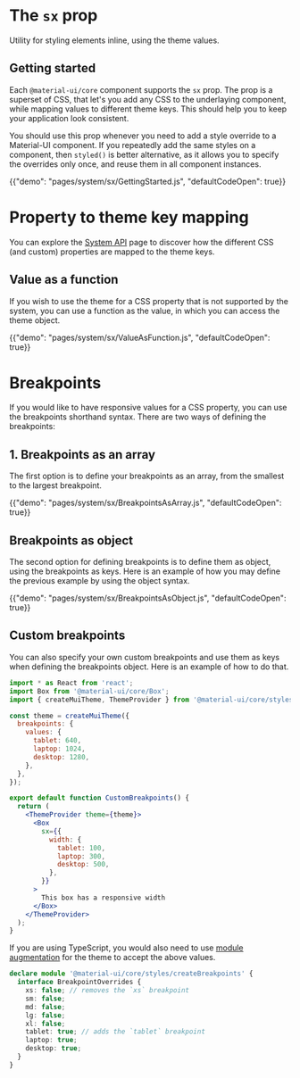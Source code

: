 # The `sx` prop

<p class="description">Utility for styling elements inline, using the theme values.</p>

## Getting started

Each `@material-ui/core` component supports the `sx` prop. The prop is a superset of CSS, that let's you add any CSS to the underlaying component, while mapping values to different theme keys. This should help you to keep your application look consistent.

You should use this prop whenever you need to add a style override to a Material-UI component. If you repeatedly add the same styles on a component, then `styled()` is better alternative, as it allows you to specify the overrides only once, and reuse them in all component instances.

{{"demo": "pages/system/sx/GettingStarted.js", "defaultCodeOpen": true}}

# Property to theme key mapping

You can explore the [System API](/system/api/) page to discover how the different CSS (and custom) properties are mapped to the theme keys.

## Value as a function

If you wish to use the theme for a CSS property that is not supported by the system, you can use a function as the value, in which you can  access the theme object.

{{"demo": "pages/system/sx/ValueAsFunction.js", "defaultCodeOpen": true}}

# Breakpoints

If you would like to have responsive values for a CSS property, you can use the breakpoints shorthand syntax. There are two ways of defining the breakpoints:

## 1. Breakpoints as an array

The first option is to define your breakpoints as an array, from the smallest to the largest breakpoint.

{{"demo": "pages/system/sx/BreakpointsAsArray.js", "defaultCodeOpen": true}}

## Breakpoints as object

The second option for defining breakpoints is to define them as object, using the breakpoints as keys. Here is an example of how you may define the previous example by using the object syntax.

{{"demo": "pages/system/sx/BreakpointsAsObject.js", "defaultCodeOpen": true}}

## Custom breakpoints

You can also specify your own custom breakpoints and use them as keys when defining the breakpoints object. Here is an example of how to do that.

```jsx
import * as React from 'react';
import Box from '@material-ui/core/Box';
import { createMuiTheme, ThemeProvider } from '@material-ui/core/styles';

const theme = createMuiTheme({
  breakpoints: {
    values: {
      tablet: 640,
      laptop: 1024,
      desktop: 1280,
    },
  },
});

export default function CustomBreakpoints() {
  return (
    <ThemeProvider theme={theme}>
      <Box
        sx={{
          width: {
            tablet: 100,
            laptop: 300,
            desktop: 500,
          },
        }}
      >
        This box has a responsive width
      </Box>
    </ThemeProvider>
  );
}
```

If you are using TypeScript, you would also need to use [module augmentation](/guides/typescript/#customization-of-theme) for the theme to accept the above values.

```ts
declare module '@material-ui/core/styles/createBreakpoints' {
  interface BreakpointOverrides {
    xs: false; // removes the `xs` breakpoint
    sm: false;
    md: false;
    lg: false;
    xl: false;
    tablet: true; // adds the `tablet` breakpoint
    laptop: true;
    desktop: true;
  }
}
```
